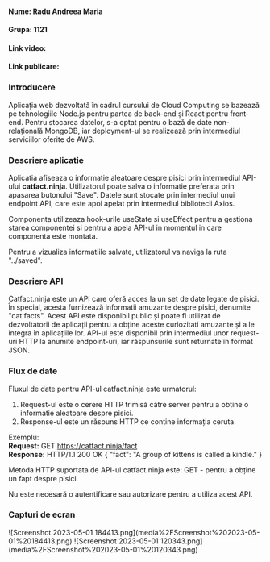 <h4>Nume: Radu Andreea Maria</h4>
<h4>Grupa: 1121 </h4> 

<h4>Link video: </h4>
<h4>Link publicare:</h4>

<h3>Introducere</h3>  

<p>
Aplicația web dezvoltată în cadrul cursului de Cloud Computing se bazează pe tehnologiile Node.js pentru partea de back-end și React pentru front-end. Pentru stocarea datelor, s-a optat pentru o bază de date non-relațională MongoDB, iar deployment-ul se realizează prin intermediul serviciilor oferite de AWS.  
</p>

<h3>Descriere aplicatie</h3>  

<p>
Aplicatia afiseaza o informatie aleatoare despre pisici prin intermediul API-ului <b>catfact.ninja</b>.
Utilizatorul poate salva o informatie preferata prin apasarea butonului "Save". 
Datele sunt stocate prin intermediul unui endpoint API, care este apoi apelat prin intermediul bibliotecii Axios. 
  
Componenta utilizeaza hook-urile useState si useEffect pentru a gestiona starea componentei si pentru a apela API-ul in momentul in care componenta este montata.  

Pentru a vizualiza informatiile salvate, utilizatorul va naviga la ruta "../saved".  

</p>

<h3>Descriere API</h3>

<p>
Catfact.ninja este un API care oferă acces la un set de date legate de pisici. În special, acesta furnizează informatii amuzante despre pisici, denumite "cat facts". 
Acest API este disponibil public și poate fi utilizat de dezvoltatorii de aplicații pentru a obține aceste curiozitati amuzante și a le integra în aplicațiile lor. 
API-ul este disponibil prin intermediul unor request-uri HTTP la anumite endpoint-uri, iar răspunsurile sunt returnate în format JSON.
</p>

<h3>Flux de date</h3>

<p>
Fluxul de date pentru API-ul catfact.ninja este urmatorul:  

1. Request-ul este o cerere HTTP trimisă către server pentru a obține o informatie aleatoare despre pisici.
2. Response-ul este un răspuns HTTP ce conține informația ceruta.

Exemplu:  
<b>Request:</b> GET https://catfact.ninja/fact  
<b>Response:</b> HTTP/1.1 200 OK
{
"fact": "A group of kittens is called a kindle."
}  
  
Metoda HTTP suportata de API-ul catfact.ninja este: 
GET - pentru a obține un fapt despre pisici.
  
Nu este necesară o autentificare sau autorizare pentru a utiliza acest API.
</p>

<h3>Capturi de ecran</h3>
![Screenshot 2023-05-01 184413.png](media%2FScreenshot%202023-05-01%20184413.png)
![Screenshot 2023-05-01 120343.png](media%2FScreenshot%202023-05-01%20120343.png)